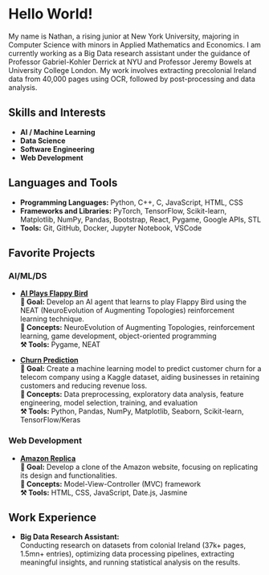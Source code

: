 # Hello World! 
My name is Nathan, a rising junior at New York University, majoring in Computer Science with minors in Applied Mathematics and Economics. I am currently working as a Big Data research assistant under the guidance of Professor Gabriel-Kohler Derrick at NYU and Professor Jeremy Bowels at University College London. My work involves extracting precolonial Ireland data from 40,000 pages using OCR, followed by post-processing and data analysis.

## Skills and Interests

- **AI / Machine Learning**
- **Data Science**
- **Software Engineering**
- **Web Development**

## Languages and Tools

- **Programming Languages:** Python, C++, C, JavaScript, HTML, CSS
- **Frameworks and Libraries:** PyTorch, TensorFlow, Scikit-learn, Matplotlib, NumPy, Pandas, Bootstrap, React, Pygame, Google APIs, STL
- **Tools:** Git, GitHub, Docker, Jupyter Notebook, VSCode

## Favorite Projects

### AI/ML/DS

- **[AI Plays Flappy Bird](https://github.com/nathanbehailuz/AI-plays-Flappy-Bird)**  
  **🎯 Goal:** Develop an AI agent that learns to play Flappy Bird using the NEAT (NeuroEvolution of Augmenting Topologies) reinforcement learning technique.  
  **🧠 Concepts:** NeuroEvolution of Augmenting Topologies, reinforcement learning, game development, object-oriented programming  
  **⚒️ Tools:** Pygame, NEAT

- **[Churn Prediction](https://github.com/nathanbehailuz/churn-prediction)**  
  **🎯 Goal:** Create a machine learning model to predict customer churn for a telecom company using a Kaggle dataset, aiding businesses in retaining customers and reducing revenue loss.  
  **🧠 Concepts:** Data preprocessing, exploratory data analysis, feature engineering, model selection, training, and evaluation  
  **⚒️ Tools:** Python, Pandas, NumPy, Matplotlib, Seaborn, Scikit-learn, TensorFlow/Keras

### Web Development

- **[Amazon Replica](https://github.com/nathanbehailuz/amazon-replica)**  
  **🎯 Goal:** Develop a clone of the Amazon website, focusing on replicating its design and functionalities.  
  **🧠 Concepts:** Model-View-Controller (MVC) framework  
  **⚒️ Tools:** HTML, CSS, JavaScript, Date.js, Jasmine


## Work Experience
- **Big Data Research Assistant:**  
  Conducting research on datasets from colonial Ireland (37k+ pages, 1.5mn+ entries), optimizing data processing pipelines, extracting meaningful insights, and running statistical analysis on the results.
